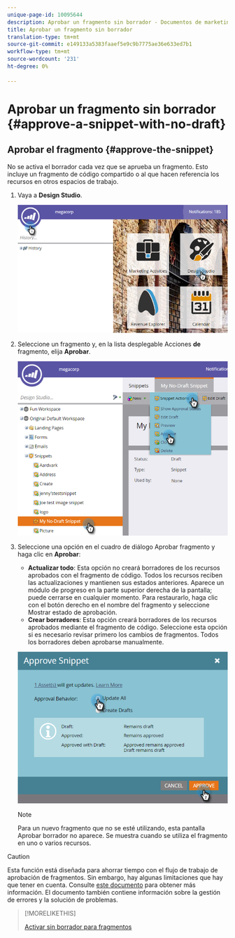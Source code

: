 ```yaml
---
unique-page-id: 10095644
description: Aprobar un fragmento sin borrador - Documentos de marketing - Documentación del producto
title: Aprobar un fragmento sin borrador
translation-type: tm+mt
source-git-commit: e149133a5383faaef5e9c9b7775ae36e633ed7b1
workflow-type: tm+mt
source-wordcount: '231'
ht-degree: 0%

---
```



# Aprobar un fragmento sin borrador {#approve-a-snippet-with-no-draft}

## Aprobar el fragmento {#approve-the-snippet}

No se activa el borrador cada vez que se aprueba un fragmento. Esto incluye un fragmento de código compartido o al que hacen referencia los recursos en otros espacios de trabajo.

1. Vaya a **Design Studio**.

   ![](assets/go-to-design-studio.png)

1. Seleccione un fragmento y, en la lista desplegable Acciones **de** fragmento, elija **Aprobar**.

   ![](assets/approve-snippet.png)

1. Seleccione una opción en el cuadro de diálogo Aprobar fragmento y haga clic en **Aprobar**:

   * **Actualizar todo**: Esta opción no creará borradores de los recursos aprobados con el fragmento de código. Todos los recursos reciben las actualizaciones y mantienen sus estados anteriores. Aparece un módulo de progreso en la parte superior derecha de la pantalla; puede cerrarse en cualquier momento. Para restaurarlo, haga clic con el botón derecho en el nombre del fragmento y seleccione Mostrar estado de aprobación.
   * **Crear borradores**: Esta opción creará borradores de los recursos aprobados mediante el fragmento de código. Seleccione esta opción si es necesario revisar primero los cambios de fragmentos. Todos los borradores deben aprobarse manualmente.

   ![](assets/snippet-dialog-box.png)

   >[!NOTE]
   >
   >Para un nuevo fragmento que no se esté utilizando, esta pantalla Aprobar borrador no aparece. Se muestra cuando se utiliza el fragmento en uno o varios recursos.

>[!CAUTION]
>
>Esta función está diseñada para ahorrar tiempo con el flujo de trabajo de aprobación de fragmentos. Sin embargo, hay algunas limitaciones que hay que tener en cuenta. Consulte [este documento](https://nation.marketo.com/docs/DOC-4415) para obtener más información. El documento también contiene información sobre la gestión de errores y la solución de problemas.

>[!MORELIKETHIS]
>
>[Activar sin borrador para fragmentos](../../../../product-docs/administration/users-and-roles/managing-user-roles-and-permissions/enable-no-draft-for-snippets.md)

